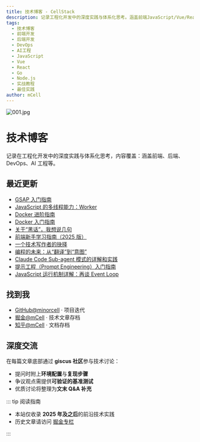 ```yaml
---
title: 技术博客 - CellStack
description: 记录工程化开发中的深度实践与体系化思考。涵盖前端JavaScript/Vue/React、后端Go/Node.js、DevOps运维、AI工程等技术领域的原创教程和实战经验。
tags:
  - 技术博客
  - 前端开发
  - 后端开发
  - DevOps
  - AI工程
  - JavaScript
  - Vue
  - React
  - Go
  - Node.js
  - 实战教程
  - 最佳实践
author: mCell
---
```


![001.jpg](/public/images/2025/001.jpg)

# 技术博客

记录在工程化开发中的深度实践与体系化思考，内容覆盖：涵盖前端、后端、DevOps、AI 工程等。

## 最近更新

- [GSAP 入门指南](/blog/2025/20_gsap01)
- [JavaScript 的多线程能力：Worker](/blog/2025/19_jsworker)
- [Docker 进阶指南](/blog/2025/18_dockersecond)
- [Docker 入门指南](/blog/2025/17_dockerfirst)
- [关于“黑话”，我想说几句](/blog/2025/16_slang)
- [前端新手学习指南（2025 版）](/blog/2025/15_frontendlearn)
- [一个技术写作者的抉择](/blog/2025/14_whywrite)
- [编程的未来：从“翻译”到“意图”](/blog/2025/13_codeinfeature)
- [Claude Code Sub-agent 模式的详解和实践](/blog/2025/12_subagent)
- [提示工程（Prompt Engineering）入门指南](/blog/2025/11_prompt)
- [JavaScript 运行机制详解：再谈 Event Loop](/blog/2025/10_jssync)

## 找到我

- [GitHub@minorcell](https://github.com/minorcell) · 项目迭代
- [掘金@mCell](https://juejin.cn/user/2280829967146779) · 技术文章存档
- [知乎@mCell](https://www.zhihu.com/people/yue-guang-luo-zai-zuo-shou-shang-49-70) · 文档存档

## 深度交流

在每篇文章底部通过 **giscus 社区**参与技术讨论：

- 提问时附上**环境配置**与**复现步骤**
- 争议观点需提供**可验证的基准测试**
- 优质讨论将整理为**文末 Q&A 补充**

::: tip 阅读指南

- 本站仅收录 **2025 年及之后**的前沿技术实践
- 历史文章请访问 [掘金专栏](https://juejin.cn/user/2280829967146779/posts)

:::

